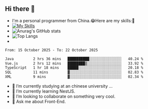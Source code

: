 ## Hi there 👋
- I'm a personal programmer from China.😂Here are my skills:🤔
- [![My Skills](https://skillicons.dev/icons?i=js,html,css,vue,typescript,java,golang)](https://skillicons.dev)
- ![Anurag's GitHub stats](https://github-readme-stats.vercel.app/api?username=FluffyChi-Xing&count_private=true&show_icons=true&theme=radical)
- ![Top Langs](https://github-readme-stats.vercel.app/api/top-langs/?username=FluffyChi-Xing)
- <!--START_SECTION:waka-->

```txt
From: 15 October 2025 - To: 22 October 2025

Java         2 hrs 36 mins   ██████████░░░░░░░░░░░░░░░   40.24 %
Vue.js       2 hrs 12 mins   ████████▒░░░░░░░░░░░░░░░░   33.92 %
TypeScript   1 hr 18 mins    █████░░░░░░░░░░░░░░░░░░░░   20.18 %
SQL          11 mins         ▓░░░░░░░░░░░░░░░░░░░░░░░░   02.83 %
XML          9 mins          ▓░░░░░░░░░░░░░░░░░░░░░░░░   02.34 %
```

<!--END_SECTION:waka-->
- 🔭 I’m currently studying at an chinese university ...
- 🌱 I’m currently learning NestJS.
- 👯 I’m looking to collaborate on something very cool.
- 💬 Ask me about Front-End.
